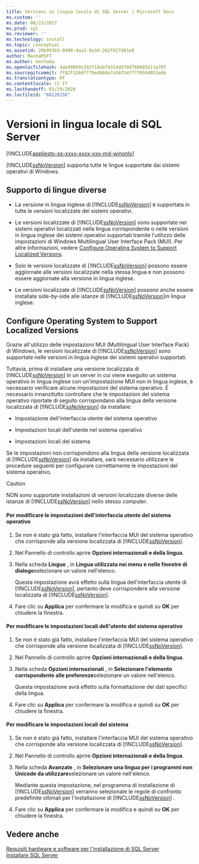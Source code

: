 ```yaml
---
title: Versioni in lingua locale di SQL Server | Microsoft Docs
ms.custom: ''
ms.date: 08/23/2017
ms.prod: sql
ms.reviewer: ''
ms.technology: install
ms.topic: conceptual
ms.assetid: 20b99363-0490-4aa3-9a3d-262f827d81e8
author: MashaMSFT
ms.author: mathoma
ms.openlocfilehash: 4ab490b9c392f10abf4314dd70d760695d13a70f
ms.sourcegitcommit: ff82f3260ff79ed860a7a58f54ff7f0594851e6b
ms.translationtype: HT
ms.contentlocale: it-IT
ms.lasthandoff: 03/29/2020
ms.locfileid: "68126156"
---
```

# <a name="local-language-versions-in-sql-server"></a>Versioni in lingua locale di SQL Server
[!INCLUDE[appliesto-ss-xxxx-xxxx-xxx-md-winonly](../../includes/appliesto-ss-xxxx-xxxx-xxx-md-winonly.md)]

  [!INCLUDE[ssNoVersion](../../includes/ssnoversion-md.md)] supporta tutte le lingue supportate dai sistemi operativi di Windows.  
  
## <a name="cross-language-support"></a>Supporto di lingue diverse  
  
-   La versione in lingua inglese di [!INCLUDE[ssNoVersion](../../includes/ssnoversion-md.md)] è supportata in tutte le versioni localizzate dei sistemi operativi.  
  
-   Le versioni localizzate di [!INCLUDE[ssNoVersion](../../includes/ssnoversion-md.md)] sono supportate nei sistemi operativi localizzati nella lingua corrispondente o nelle versioni in lingua inglese dei sistemi operativi supportati tramite l'utilizzo delle impostazioni di Windows Multilingual User Interface Pack (MUI). Per altre informazioni, vedere [Configure Operating System to Support Localized Versions](../../sql-server/install/local-language-versions-in-sql-server.md#BK_ConfigureOS).  
  
-   Solo le versioni localizzate di [!INCLUDE[ssNoVersion](../../includes/ssnoversion-md.md)] possono essere aggiornate alle versioni localizzate nella stessa lingua e non possono essere aggiornate alla versione in lingua inglese.  
  
-   Le versioni localizzate di [!INCLUDE[ssNoVersion](../../includes/ssnoversion-md.md)] possono anche essere installate side-by-side alle istanze di [!INCLUDE[ssNoVersion](../../includes/ssnoversion-md.md)]in lingua inglese.  
  
##  <a name="configure-operating-system-to-support-localized-versions"></a><a name="BK_ConfigureOS"></a> Configure Operating System to Support Localized Versions  
 Grazie all'utilizzo delle impostazioni MUI (Multilingual User Interface Pack) di Windows, le versioni localizzate di [!INCLUDE[ssNoVersion](../../includes/ssnoversion-md.md)] sono supportate nelle versioni in lingua inglese dei sistemi operativi supportati.  
  
 Tuttavia, prima di installare una versione localizzata di [!INCLUDE[ssNoVersion](../../includes/ssnoversion-md.md)] in un server in cui viene eseguito un sistema operativo in lingua inglese con un'impostazione MUI non in lingua inglese, è necessario verificare alcune impostazioni del sistema operativo. È necessario innanzitutto controllare che le impostazioni del sistema operativo riportate di seguito corrispondano alla lingua della versione localizzata di [!INCLUDE[ssNoVersion](../../includes/ssnoversion-md.md)] da installare:  
  
-   Impostazione dell'interfaccia utente del sistema operativo  
  
-   Impostazioni locali dell'utente nel sistema operativo  
  
-   Impostazioni locali del sistema  
  
 Se le impostazioni non corrispondono alla lingua della versione localizzata di [!INCLUDE[ssNoVersion](../../includes/ssnoversion-md.md)] da installare, sarà necessario utilizzare le procedure seguenti per configurare correttamente le impostazioni del sistema operativo.  
  
> [!CAUTION]  
>  NON sono supportate installazioni di versioni localizzate diverse delle istanze di [!INCLUDE[ssNoVersion](../../includes/ssnoversion-md.md)] nello stesso computer.  
  
#### <a name="to-change-the-operating-system-user-interface-setting"></a>Per modificare le impostazioni dell'interfaccia utente del sistema operativo  
  
1.  Se non è stato già fatto, installare l'interfaccia MUI del sistema operativo che corrisponde alla versione localizzata di [!INCLUDE[ssNoVersion](../../includes/ssnoversion-md.md)].  
  
2.  Nel Pannello di controllo aprire **Opzioni internazionali e della lingua**.  
  
3.  Nella scheda **Lingue** , in **Lingua utilizzata nei menu e nelle finestre di dialogo**selezionare un valore nell'elenco.  
  
     Questa impostazione avrà effetto sulla lingua dell'interfaccia utente di [!INCLUDE[ssNoVersion](../../includes/ssnoversion-md.md)], pertanto deve corrispondere alla versione localizzata di [!INCLUDE[ssNoVersion](../../includes/ssnoversion-md.md)].  
  
4.  Fare clic su **Applica** per confermare la modifica e quindi su **OK** per chiudere la finestra.  
  
#### <a name="to-change-the-operating-system-user-locale-setting"></a>Per modificare le impostazioni locali dell'utente del sistema operativo  
  
1.  Se non è stato già fatto, installare l'interfaccia MUI del sistema operativo che corrisponde alla versione localizzata di [!INCLUDE[ssNoVersion](../../includes/ssnoversion-md.md)].  
  
2.  Nel Pannello di controllo aprire **Opzioni internazionali e della lingua**.  
  
3.  Nella scheda **Opzioni internazionali** , in **Selezionare l'elemento corrispondente alle preferenze**selezionare un valore nell'elenco.  
  
     Questa impostazione avrà effetto sulla formattazione dei dati specifici della lingua.  
  
4.  Fare clic su **Applica** per confermare la modifica e quindi su **OK** per chiudere la finestra.  
  
#### <a name="to-change-the-system-locale-setting"></a>Per modificare le impostazioni locali del sistema  
  
1.  Se non è stato già fatto, installare l'interfaccia MUI del sistema operativo che corrisponde alla versione localizzata di [!INCLUDE[ssNoVersion](../../includes/ssnoversion-md.md)].  
  
2.  Nel Pannello di controllo aprire **Opzioni internazionali e della lingua**.  
  
3.  Nella scheda **Avanzate** , in **Selezionare una lingua per i programmi non Unicode da utilizzare**selezionare un valore nell'elenco.  
  
     Mediante questa impostazione, nel programma di installazione di [!INCLUDE[ssNoVersion](../../includes/ssnoversion-md.md)] verranno selezionate le regole di confronto predefinite ottimali per l'installazione di [!INCLUDE[ssNoVersion](../../includes/ssnoversion-md.md)] .  
  
4.  Fare clic su **Applica** per confermare la modifica e quindi su **OK** per chiudere la finestra.  
  
## <a name="see-also"></a>Vedere anche  
 [Requisiti hardware e software per l'installazione di SQL Server](../../sql-server/install/hardware-and-software-requirements-for-installing-sql-server.md)   
 [Installare SQL Server](../../database-engine/install-windows/install-sql-server.md)  
  
  
